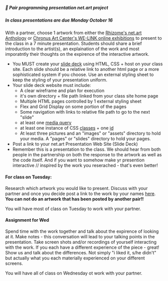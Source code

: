 
##### 💾   Pair programming presentation net.art project

##### In class presentations are due Monday October 16
With a partner, choose 1 artwork from either the [Rhizome's net.art Anthology](https://anthology.rhizome.org/) or [Chronus Art Center's WE-LINK online exhibitions](http://we-link.chronusartcenter.org/) to present to the class in a 7  minute presentation. Students should share a brief introduction to the artist(s), an explaination of the work and most imporatntly their thoughts on the expirence of the interactive artwork. 
* You MUST create your [slide deck](https://www.google.com/search?q=slide+deck&oq=slide+deck&aqs=chrome..69i57j0l9.3609j0j7&sourceid=chrome&ie=UTF-8) using HTML, CSS + host on your class site. Each slide should be a relative link to another html page or a more sophisticated system if you choose. Use an external styling sheet to keep the styling of your presentation uniform. 
* Your slide deck website must include:
  * A clear wireframe and plan for execution
  * it's own directory + file path linked from your class site home page
  * Multiple HTML pages controlled by 1 external styling sheet
  * Flex and Grid Display on some portion of the pages
  * Some navigation with links to relative file path to go to the next "slide"
  * at least one [media query](https://developer.mozilla.org/en-US/docs/Web/CSS/Media_Queries/Using_media_queries)
  * at least one instance of CSS [classes](https://developer.mozilla.org/en-US/docs/Web/CSS/Class_selectors) + one [id](https://developer.mozilla.org/en-US/docs/Web/CSS/ID_selectors)
  * At least three pictures and an "images" or "assets" directory to hold your media. A "pages" or "slides" directory to hold your pages.
* Post a link to your net.art Presentation Web Site (Slide Deck) 
* Remember this is a presentation to the class. We should hear from both people in the partnership on both the response to the artwork as well as the code itself. And if you want to somehow make yr presention interactive // inspired by the work you reserached - that's even better!

#### For class on Tuesday:
Research which artwork you would like to present. Discuss with your partner and once you decide post a link to the work by your names [here](). **You can not do an artwork that has been posted by another pair!!** 

You will have most of class on Tuesday to work with your partner.


#### Assignment for Wed
Spend time with the work together and talk about the expirence of looking at it. Make notes - this conversation will lead to your talking points in the presentation. Take screen shots and/or recordings of yourself interacting with the work. If you each have a different experience of the piece - great! Show us and talk about the differences. Not simply "i liked it, s/he didn't" but actually what you each materially experienced on your different screens. 

You will have all of class on Wednesday ot work with your partner. 
